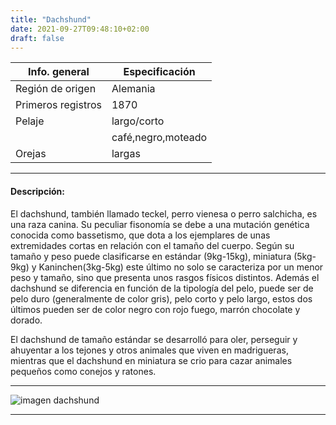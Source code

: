 ```yaml
---
title: "Dachshund"
date: 2021-09-27T09:48:10+02:00
draft: false
---
```

|Info. general|Especificación|
|--|--|
|Región de origen|Alemania|
|Primeros registros|1870|
|Pelaje|largo/corto|
||café,negro,moteado|
|Orejas|largas|

-------------------------

#### Descripción:

 El dachshund, también llamado teckel, perro vienesa o perro salchicha, es una raza canina. Su peculiar fisonomía se debe a una mutación genética conocida como bassetismo, que dota a los ejemplares de unas extremidades cortas en relación con el tamaño del cuerpo. Según su tamaño y peso puede clasificarse en estándar (9kg-15kg), miniatura (5kg-9kg) y Kaninchen(3kg-5kg) este último no solo se caracteriza por un menor peso y tamaño, sino que presenta unos rasgos físicos distintos. Además el dachshund se diferencia en función de la tipología del pelo, puede ser de pelo duro (generalmente de color gris), pelo corto y pelo largo, estos dos últimos pueden ser de color negro con rojo fuego, marrón chocolate y dorado.


 El dachshund de tamaño estándar se desarrolló para oler, perseguir y ahuyentar a los tejones y otros animales que viven en madrigueras, mientras que el dachshund en miniatura se crio para cazar animales pequeños como conejos y ratones.

-------------------------

![imagen dachshund](/img/salchicha.jpg)

-------------------------